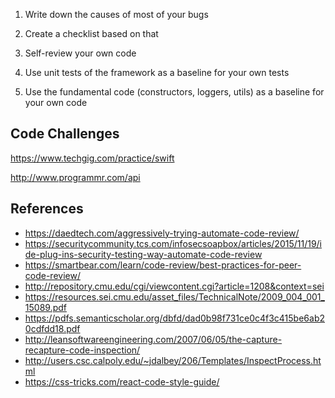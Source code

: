 1. Write down the causes of most of your bugs

1. Create a checklist based on that

1. Self-review your own code

1. Use unit tests of the framework as a baseline for your own tests

1. Use the fundamental code (constructors, loggers, utils) as a baseline for your own code

## Code Challenges

https://www.techgig.com/practice/swift

http://www.programmr.com/api

## References
* https://daedtech.com/aggressively-trying-automate-code-review/
* https://securitycommunity.tcs.com/infosecsoapbox/articles/2015/11/19/ide-plug-ins-security-testing-way-automate-code-review
* https://smartbear.com/learn/code-review/best-practices-for-peer-code-review/
* http://repository.cmu.edu/cgi/viewcontent.cgi?article=1208&context=sei
* https://resources.sei.cmu.edu/asset_files/TechnicalNote/2009_004_001_15089.pdf
* https://pdfs.semanticscholar.org/dbfd/dad0b98f731ce0c4f3c415be6ab20cdfdd18.pdf
* http://leansoftwareengineering.com/2007/06/05/the-capture-recapture-code-inspection/
* http://users.csc.calpoly.edu/~jdalbey/206/Templates/InspectProcess.html
* https://css-tricks.com/react-code-style-guide/